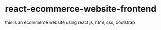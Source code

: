 # react-ecommerce-website-frontend
this is an ecommerce website using react js, html, css, bootstrap
